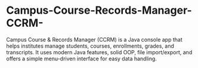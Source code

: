 # Campus-Course-Records-Manager-CCRM-
Campus Course &amp; Records Manager (CCRM) is a Java console app that helps institutes manage students, courses, enrollments, grades, and transcripts. It uses modern Java features, solid OOP, file import/export, and offers a simple menu-driven interface for easy data handling.
